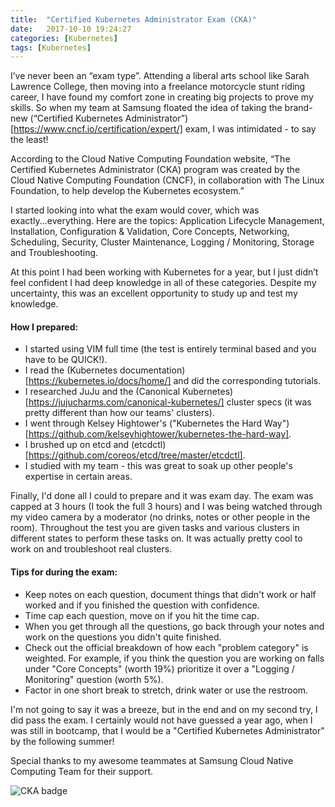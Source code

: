 ```yaml
---
title:  "Certified Kubernetes Administrator Exam (CKA)"
date:   2017-10-10 19:24:27
categories: [Kubernetes]
tags: [Kubernetes]
---
```


I’ve never been an “exam type”. Attending a liberal arts school like Sarah Lawrence College, then moving into a freelance motorcycle stunt riding career, I have found my comfort zone in creating big projects to prove my skills. So when my team at Samsung floated the idea of taking the brand-new (“Certified Kubernetes Administrator”)[https://www.cncf.io/certification/expert/] exam, I was intimidated - to say the least!

According to the Cloud Native Computing Foundation website, “The Certified Kubernetes Administrator (CKA) program was created by the Cloud Native Computing Foundation (CNCF), in collaboration with The Linux Foundation, to help develop the Kubernetes ecosystem.” 

I started looking into what the exam would cover, which was exactly...everything. Here are the topics: Application Lifecycle Management, Installation, Configuration & Validation, Core Concepts, Networking, Scheduling, Security, Cluster Maintenance, Logging / Monitoring, Storage and Troubleshooting.

At this point I had been working with Kubernetes for a year, but I just didn’t feel confident I had deep knowledge in all of these categories. Despite my uncertainty, this was an excellent opportunity to study up and test my knowledge.

#### How I prepared:

- I started using VIM full time (the test is entirely terminal based and you have to be QUICK!). 
- I read the (Kubernetes documentation)[https://kubernetes.io/docs/home/] and did the corresponding tutorials. 
- I researched JuJu and the (Canonical Kubernetes)[https://jujucharms.com/canonical-kubernetes/] cluster specs (it was pretty different than how our teams' clusters).
- I went through Kelsey Hightower's ("Kubernetes the Hard Way")[https://github.com/kelseyhightower/kubernetes-the-hard-way].
- I brushed up on etcd and (etcdctl)[https://github.com/coreos/etcd/tree/master/etcdctl].
- I studied with my team - this was great to soak up other people's expertise in certain areas.

Finally, I'd done all I could to prepare and it was exam day. The exam was capped at 3 hours (I took the full 3 hours) and I was being watched through my video camera by a moderator (no drinks, notes or other people in the room). Throughout the test you are given tasks and various clusters in different states to perform these tasks on. It was actually pretty cool to work on and troubleshoot real clusters. 

#### Tips for during the exam:
- Keep notes on each question, document things that didn't work or half worked and if you finished the question with confidence.
- Time cap each question, move on if you hit the time cap.
- When you get through all the questions, go back through your notes and work on the questions you didn't quite finished.
- Check out the official breakdown of how each "problem category" is weighted. For example, if you think the question you are working on falls under "Core Concepts" (worth 19%) prioritize it over a "Logging / Monitoring" question (worth 5%).
- Factor in one short break to stretch, drink water or use the restroom.

I'm not going to say it was a breeze, but in the end and on my second try, I did pass the exam. I certainly would not have guessed a year ago, when I was still in bootcamp, that I would be a "Certified Kubernetes Administrator" by the following summer! 

Special thanks to my awesome teammates at Samsung Cloud Native Computing Team for their support.

![CKA badge](https://www.cncf.io/wp-content/uploads/2017/07/logo_cka_whitetext-2.png)